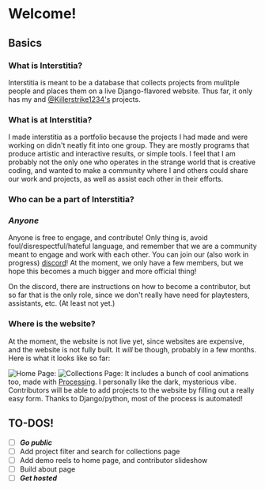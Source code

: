 # Welcome!

## Basics

### What is Interstitia?

Interstitia is meant to be a database that collects projects from mulitple people and places them on a live Django-flavored website. Thus far, it only has my and [@Killerstrike1234's](https://github.com/Killerstrike1234) projects.

### What is at Interstitia?

I made interstitia as a portfolio because the projects I had made and were working on didn't neatly fit into one group. They are mostly programs that produce artistic and interactive results, or simple tools. I feel that I am probably not the only one who operates in the strange world that is creative coding, and wanted to make a community where I and others could share our work and projects, as well as assist each other in their efforts.

### Who can be a part of Interstitia?

### ***Anyone***
Anyone is free to engage, and contribute! Only thing is, avoid foul/disrespectful/hateful language, and remember that we are a community meant to engage and work with each other. You can join our (also work in progress) [discord](https://discord.gg/wqUvuFDnUB)! At the moment, we only have a few members, but we hope this becomes a much bigger and more official thing!

On the discord, there are instructions on how to become a contributor, but so far that is the only role, since we don't really have need for playtesters, assistants, etc. (At least not yet.)

### Where is the website?

At the moment, the website is not live yet, since websites are expensive, and the website is not fully built. It *will* be though, probably in a few months. Here is what it looks like so far:

![Home Page:](https://drive.google.com/uc?export=view&id=1up0rDeC3m1ASvGA16ZVnYjTPFXitt22v)
![Collections Page:](https://drive.google.com/uc?export=view&id=1HawfoZqgskDrKroWwnRGiDe6Lq4FxKGo) 
It includes a bunch of cool animations too, made with [Processing](https://processing.org/). I personally like the dark, mysterious vibe. Contributors will be able to add projects to the website by filling out a really easy form. Thanks to Django/python, most of the process is automated!

## TO-DOS!
- [ ] ***Go public***
- [ ] Add project filter and search for collections page
- [ ] Add demo reels to home page, and contributor slideshow
- [ ] Build about page
- [ ] ***Get hosted***
